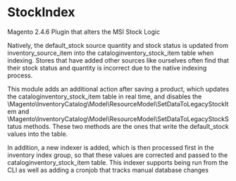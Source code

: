 # StockIndex
Magento 2.4.6 Plugin that alters the MSI Stock Logic

Natively, the default_stock source quantity and stock status is updated from inventory_source_item into the cataloginventory_stock_item table when indexing. Stores that have added other sources like ourselves often find that their stock status and quantity is incorrect due to the native indexing process.

This module adds an additional action after saving a product, which updates the cataloginventory_stock_item table in real time, and disables the \Magento\InventoryCatalog\Model\ResourceModel\SetDataToLegacyStockItem and \Magento\InventoryCatalog\Model\ResourceModel\SetDataToLegacyStockStatus methods. These two methods are the ones that write the default_stock values into the table.

In addition, a new indexer is added, which is then processed first in the inventory index group, so that these values are corrected and passed to the cataloginventory_stock_item table. This indexer supports being run from the CLI as well as adding a cronjob that tracks manual database changes

